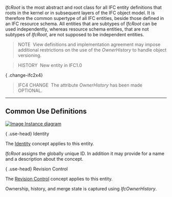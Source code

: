 ﻿_IfcRoot_ is the most abstract and root class for all IFC entity definitions that roots in the kernel or in subsequent layers of the IFC object model. It is therefore the common supertype of all IFC entities, beside those defined in an IFC resource schema. All entities that are subtypes of _IfcRoot_ can be used independently, whereas resource schema entities, that are not subtypes of _IfcRoot_, are not supposed to be independent entities.

> NOTE&nbsp; View definitions and implementation agreement may impose additional restrictions on the use of the _OwnerHistory_ to handle object versioning.

> HISTORY&nbsp; New entity in IFC1.0

{ .change-ifc2x4}
> IFC4 CHANGE&nbsp; The attribute _OwnerHistory_ has been made OPTIONAL.

___
## Common Use Definitions
[![Image](../../../img/diagram.png)&nbsp;Instance diagram](../../../annex/annex-d/common-use-definitions/ifcroot.htm)

{ .use-head}
Identity

The [Identity](../../templates/identity.htm) concept applies to this entity.

_IfcRoot_ assigns the globally unique ID. In addition it may provide for a name and a description about the concept.

  
  
{ .use-head}
Revision Control

The [Revision Control](../../templates/revision-control.htm) concept applies to this entity.

Ownership, history, and merge state is captured using _IfcOwnerHistory_.
